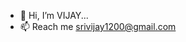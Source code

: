 - 👋 Hi, I’m VIJAY...
- 📫 Reach me srivijay1200@gmail.com

<!---
Vijay13899/Vijay13899 is a ✨ special ✨ repository because its `README.md` (this file) appears on your GitHub profile.
You can click the Preview link to take a look at your changes.
--->
